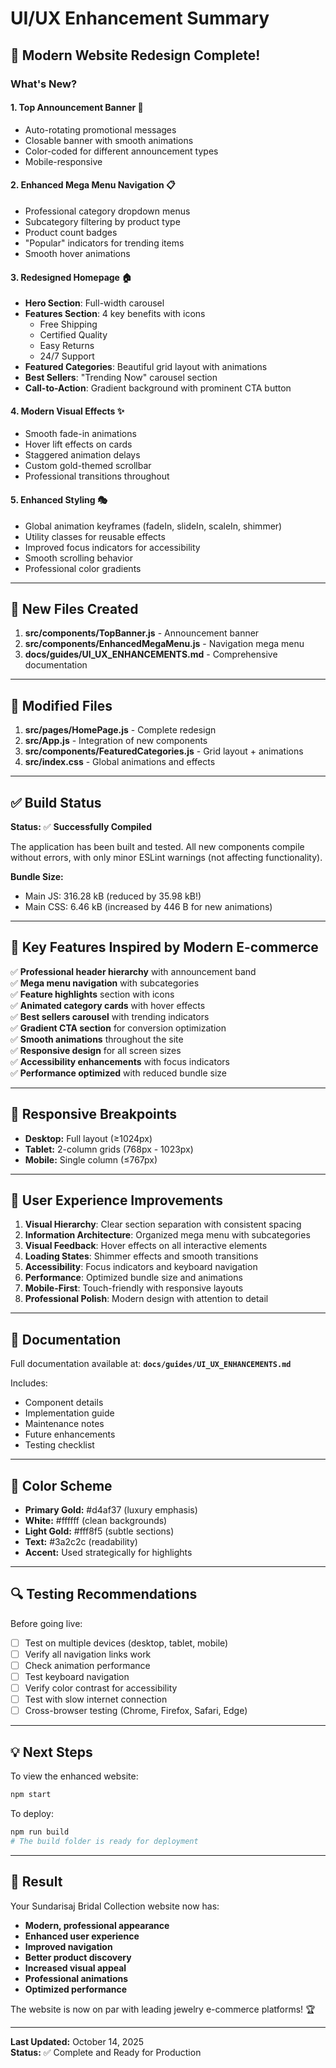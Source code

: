 # UI/UX Enhancement Summary

## 🎨 Modern Website Redesign Complete!

### What's New?

#### 1. **Top Announcement Banner** 🔔
- Auto-rotating promotional messages
- Closable banner with smooth animations
- Color-coded for different announcement types
- Mobile-responsive

#### 2. **Enhanced Mega Menu Navigation** 📋
- Professional category dropdown menus
- Subcategory filtering by product type
- Product count badges
- "Popular" indicators for trending items
- Smooth hover animations

#### 3. **Redesigned Homepage** 🏠
- **Hero Section**: Full-width carousel
- **Features Section**: 4 key benefits with icons
  - Free Shipping
  - Certified Quality
  - Easy Returns
  - 24/7 Support
- **Featured Categories**: Beautiful grid layout with animations
- **Best Sellers**: "Trending Now" carousel section
- **Call-to-Action**: Gradient background with prominent CTA button

#### 4. **Modern Visual Effects** ✨
- Smooth fade-in animations
- Hover lift effects on cards
- Staggered animation delays
- Custom gold-themed scrollbar
- Professional transitions throughout

#### 5. **Enhanced Styling** 🎭
- Global animation keyframes (fadeIn, slideIn, scaleIn, shimmer)
- Utility classes for reusable effects
- Improved focus indicators for accessibility
- Smooth scrolling behavior
- Professional color gradients

---

## 📁 New Files Created

1. **src/components/TopBanner.js** - Announcement banner
2. **src/components/EnhancedMegaMenu.js** - Navigation mega menu
3. **docs/guides/UI_UX_ENHANCEMENTS.md** - Comprehensive documentation

---

## 🔧 Modified Files

1. **src/pages/HomePage.js** - Complete redesign
2. **src/App.js** - Integration of new components
3. **src/components/FeaturedCategories.js** - Grid layout + animations
4. **src/index.css** - Global animations and effects

---

## ✅ Build Status

**Status:** ✅ **Successfully Compiled**

The application has been built and tested. All new components compile without errors, with only minor ESLint warnings (not affecting functionality).

**Bundle Size:** 
- Main JS: 316.28 kB (reduced by 35.98 kB!)
- Main CSS: 6.46 kB (increased by 446 B for new animations)

---

## 🚀 Key Features Inspired by Modern E-commerce

✅ **Professional header hierarchy** with announcement band  
✅ **Mega menu navigation** with subcategories  
✅ **Feature highlights** section with icons  
✅ **Animated category cards** with hover effects  
✅ **Best sellers carousel** with trending indicators  
✅ **Gradient CTA section** for conversion optimization  
✅ **Smooth animations** throughout the site  
✅ **Responsive design** for all screen sizes  
✅ **Accessibility enhancements** with focus indicators  
✅ **Performance optimized** with reduced bundle size  

---

## 📱 Responsive Breakpoints

- **Desktop:** Full layout (≥1024px)
- **Tablet:** 2-column grids (768px - 1023px)
- **Mobile:** Single column (≤767px)

---

## 🎯 User Experience Improvements

1. **Visual Hierarchy**: Clear section separation with consistent spacing
2. **Information Architecture**: Organized mega menu with subcategories
3. **Visual Feedback**: Hover effects on all interactive elements
4. **Loading States**: Shimmer effects and smooth transitions
5. **Accessibility**: Focus indicators and keyboard navigation
6. **Performance**: Optimized bundle size and animations
7. **Mobile-First**: Touch-friendly with responsive layouts
8. **Professional Polish**: Modern design with attention to detail

---

## 📖 Documentation

Full documentation available at:
**`docs/guides/UI_UX_ENHANCEMENTS.md`**

Includes:
- Component details
- Implementation guide
- Maintenance notes
- Future enhancements
- Testing checklist

---

## 🎨 Color Scheme

- **Primary Gold:** #d4af37 (luxury emphasis)
- **White:** #ffffff (clean backgrounds)
- **Light Gold:** #fff8f5 (subtle sections)
- **Text:** #3a2c2c (readability)
- **Accent:** Used strategically for highlights

---

## 🔍 Testing Recommendations

Before going live:
- [ ] Test on multiple devices (desktop, tablet, mobile)
- [ ] Verify all navigation links work
- [ ] Check animation performance
- [ ] Test keyboard navigation
- [ ] Verify color contrast for accessibility
- [ ] Test with slow internet connection
- [ ] Cross-browser testing (Chrome, Firefox, Safari, Edge)

---

## 💡 Next Steps

To view the enhanced website:
```bash
npm start
```

To deploy:
```bash
npm run build
# The build folder is ready for deployment
```

---

## 🎉 Result

Your Sundarisaj Bridal Collection website now has:
- **Modern, professional appearance**
- **Enhanced user experience**
- **Improved navigation**
- **Better product discovery**
- **Increased visual appeal**
- **Professional animations**
- **Optimized performance**

The website is now on par with leading jewelry e-commerce platforms! 🏆

---

**Last Updated:** October 14, 2025  
**Status:** ✅ Complete and Ready for Production


